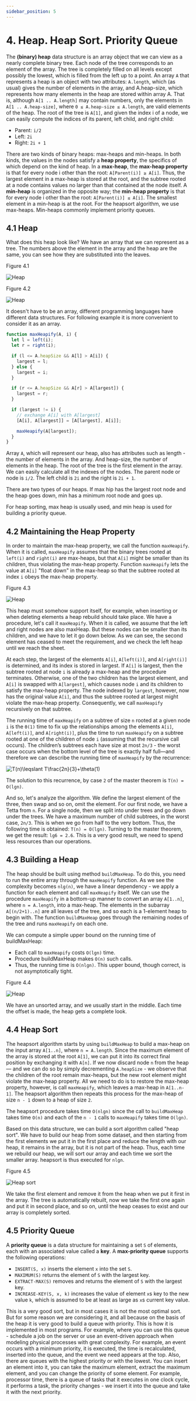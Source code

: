 ```yaml
---
sidebar_position: 5
---
```


# 4. Heap. Heap Sort. Priority Queue

The **(binary) heap** data structure is an array object that we can view as a nearly complete binary tree. Each node of the tree corresponds to an element of the array. The tree is completely filled on all levels except possibly the lowest, which is filled from the left up to a point. An array `A` that represents a heap is an object with two attributes: `A.length`, which (as usual) gives the number of elements in the array, and A.heap-size, which represents how many elements in the heap are stored within array A. That is, although `A[1 .. A.length]` may contain numbers, only the elements in `A[1 .. A.heap-size]`, where `0 ≤ A.heap-size ≤ A.length`, are valid elements of the heap. The root of the tree is `A[1]`, and given the index i of a node, we can easily compute the indices of its parent, left child, and right child:
- Parent: `i/2`
- Left: `2i`
- Right: `2i + 1`

There are two kinds of binary heaps: max-heaps and min-heaps. In both kinds, the values in the nodes satisfy a **heap property**, the specifics of which depend on the kind of heap. In a **max-heap**, the **max-heap property** is that for every node i other than the root: `A[Parent(i)] ≥ A[i]`. Thus, the largest element in a max-heap is stored at the root, and the subtree rooted at a node contains values no larger than that contained at the node itself. A **min-heap** is organized in the opposite way; the **min-heap property** is that for every node i other than the root: `A[Parent(i)] ≤ A[i]`. The smallest element in a min-heap is at the root. For the heapsort algorithm, we use max-heaps. Min-heaps commonly implement priority queues.

## 4.1 Heap

What does this heap look like? We have an array that we can represent as a tree. The numbers above the element in the array and the heap are the same, you can see how they are substituted into the leaves.

Figure 4.1

![Heap](img/heap_1.png)

Figure 4.2

![Heap](img/heap_2.png)

It doesn't have to be an array, different programming languages have different data structures. For following example it is more convenient to consider it as an array.

```ts title="Figure 2.1"
function maxHeapify(A, i) {
  let l = left(i);
  let r = right(i);

  if (l <= A.heapSize && A[l] > A[i]) {
    largest = l;
  } else {
    largest = i;
  }

  if (r <= A.heapSize && A[r] > A[largest]) {
    largest = r;
  }

  if (largest != i) {
    // exchange A[i] with A[largest]
    [A[i], A[largest]] = [A[largest], A[i]];

    maxHeapify(A[largest]);
  }
}
```

Array `A`, which will represent our heap, also has attributes such as length - the number of elements in the array. And heap-size, the number of elements in the heap. The root of the tree is the first element in the array. We can easily calculate all the indexes of the nodes. The parent node or node is `i/2`. The left child is `2i` and the right is `2i + 1`.

There are two types of our heaps. If max hip has the largest root node and the heap goes down, min has a minimum root node and goes up.

For heap sorting, max heap is usually used, and min heap is used for building a priority queue.

## 4.2 Maintaining the Heap Property

In order to maintain the max-heap property, we call the function `maxHeapify`. When it is called, `maxHeapify` assumes that the binary trees rooted at `left(i)` and `right(i)` are max-heaps, but that `A[i]` might be smaller than its children, thus violating the max-heap property. Function `maxHeapify` lets the value at `A[i]` "float down" in the max-heap so that the subtree rooted at index `i` obeys the max-heap property.

Figure 4.3

![Heap](img/heap_3.png)

This heap must somehow support itself, for example, when inserting or when deleting elements a heap rebuild should take place. We have a procedure, let's call it `maxHeapify`. When it is called, we assume that the left and right nodes are also maxHeap. But these nodes can be smaller than its children, and we have to let it go down below. As we can see, the second element has ceased to meet the requirement, and we check the left heap until we reach the sheet.

At each step, the largest of the elements `A[i]`, `A[left(i)]`, and `A[right(i)]` is determined, and its index is stored in largest. If `A[i]` is largest, then the subtree rooted at node `i` is already a max-heap and the procedure terminates. Otherwise, one of the two children has the largest element, and `A[i]` is swapped with `A[largest]`, which causes node `i` and its children to satisfy the max-heap property. The node indexed by `largest`, however, now has the original value `A[i]`, and thus the subtree rooted at largest might violate the max-heap property. Consequently, we call `maxHeapify` recursively on that subtree.

The running time of `maxHeapify` on a subtree of size `n` rooted at a given node `i` is the `Θ(1)` time to fix up the relationships among the elements `A[i]`, `A[left(i)]`, and `A[right(i)]`, plus the time to run `maxHeapify` on a subtree rooted at one of the children of node `i` (assuming that the recursive call occurs). The children’s subtrees each have size at most `2n/3` - the worst case occurs when the bottom level of the tree is exactly half full—and therefore we can describe the running time of `maxHeapify` by the recurrence:

<div class="formula">
  <img src="https://latex.codecogs.com/svg.image?T(n)\leqslant&space;T\frac{2n}{3}&plus;\theta(1)" title="T(n)\leqslant T\frac{2n}{3}+\theta(1)" />
</div>

The solution to this recurrence, by case `2` of the master theorem is `T(n) = O(lgn)`.

And so, let's analyze the algorithm. We define the largest element of the three, then swap and so on, omit the element. For our first node, we have a Tetta from `n`. For a single node, then we split into under trees and go down under the trees. We have a maximum number of child subtrees, in the worst case, `2n/3`. This is when we go from half to the very bottom.
Thus, the following time is obtained: `T(n) = O(lgn)`. Turning to the master theorem, we get the result: `lg6 = 2.6`. This is a very good result, we need to spend less resources than our operations.

## 4.3 Building a Heap

The heap should be built using method `buildMaxHeap`. To do this, you need to run the entire array through the `maxHeapify` function. As we see the complexity becomes `nlg(n)`, we have a linear dependency - we apply a function for each element and call `maxHeapify` itself. We can use the procedure `maxHeapify` in a bottom-up manner to convert an array `A[1..n]`, where `n = A.length`, into a max-heap. The elements in the subarray `A[(n/2+1)..n]` are all leaves of the tree, and so each is a 1-element heap to begin with. The function `buildMaxHeap` goes through the remaining nodes of the tree and runs `maxHeapify` on each one.

We can compute a simple upper bound on the running time of buildMaxHeap:
- Each call to `maxHeapify` costs `O(lgn)` time.
- Procedure buildMaxHeap makes `O(n)` such calls.
- Thus, the running time is `O(nlgn)`. This upper bound, though correct, is not asymptotically tight.

Figure 4.4

![Heap](img/heap_4.png)

We have an unsorted array, and we usually start in the middle. Each time the offset is made, the heap gets a complete look.

## 4.4 Heap Sort

The heapsort algorithm starts by using `buildMaxHeap` to build a max-heap on the input array `A[1..n]`, where `n = A.length`. Since the maximum element of the array is stored at the root `A[1]`, we can put it into its correct final position by exchanging it with `A[n]`. If we now discard node `n` from the heap — and we can do so by simply decrementing `A.heapSize` - we observe that the children of the root remain max-heaps, but the new root element might violate the max-heap property. All we need to do is to restore the max-heap property, however, is call `maxHeapify`, which leaves a max-heap in `A[1..n-1]`. The heapsort algorithm then repeats this process for the max-heap of size `n - 1` down to a heap of size `2`.

The heapsort procedure takes time `O(nlgn)` since the call to `buildMaxHeap` takes time `O(n)` and each of the `n - 1` calls to `maxHeapify` takes time `O(lgn)`.

Based on this data structure, we can build a sort algorithm called "heap sort". We have to build our heap from some dataset, and then starting from the first elements we put it in the first place and reduce the length with our heap, it remains in the array, but it is not part of the heap. Thus, each time we rebuild our heap, we will sort our array and each time we sort the smaller array. heapsort is thus executed for `nlgn`.

Figure 4.5

![Heap sort](img/heap_sort.png)

We take the first element and remove it from the heap when we put it first in the array. The tree is automatically rebuilt, now we take the first one again and put it in second place, and so on, until the heap ceases to exist and our array is completely sorted.

## 4.5 Priority Queue

A **priority queue** is a data structure for maintaining a set `S` of elements, each with an associated value called a **key**. A **max-priority queue** supports the following operations:
- `INSERT(S, x)` inserts the element `x` into the set `S`.
- `MAXIMUM(S)` returns the element of `S` with the largest key.
- `EXTRACT-MAX(S)` removes and returns the element of `S` with the largest key.
- `INCREASE-KEY(S, x, k)` increases the value of element `x`s key to the new value `k`, which is assumed to be at least as large as `x`s current key value.

This is a very good sort, but in most cases it is not the most optimal sort. But for some reason we are considering it, and all because on the basis of the heap it is very good to build a queue with priority. This is how it is implemented in most programs. For example, where you can use this queue - schedule a job on the server or use an event-driven approach when modeling physical processes with great complexity. For example, an event occurs with a minimum priority, it is executed, the time is recalculated, inserted into the queue, and the event we need appears at the top. Also, there are queues with the highest priority or with the lowest. You can insert an element into it, you can take the maximum element, extract the maximum element, and you can change the priority of some element. For example, processor time, there is a queue of tasks that it executes in one clock cycle, it performs a task, the priority changes - we insert it into the queue and take it with the next priority.
